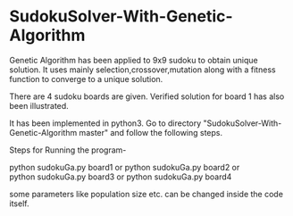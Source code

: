 # SudokuSolver-With-Genetic-Algorithm
Genetic Algorithm has been applied to  9x9 sudoku to obtain unique solution. It uses mainly selection,crossover,mutation along with a fitness function to converge to a unique solution.

There are 4 sudoku boards are given. Verified solution for board 1 has also been illustrated.

It has been implemented in python3. Go to directory "SudokuSolver-With-Genetic-Algorithm master" and follow the following steps.


Steps for Running the program-

python sudokuGa.py board1
         or
python sudokuGa.py board2
         or      
python sudokuGa.py board3
         or
python sudokuGa.py board4


some parameters like population size etc. can be changed inside the code itself.
         

